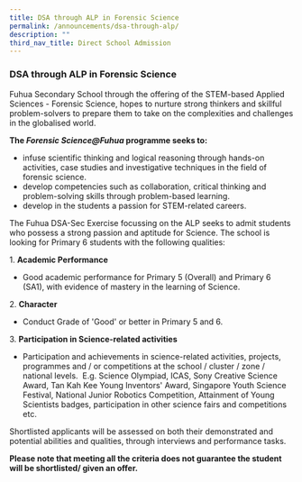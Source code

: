 ```yaml
---
title: DSA through ALP in Forensic Science
permalink: /announcements/dsa-through-alp/
description: ""
third_nav_title: Direct School Admission
---
```

### DSA through ALP in Forensic Science 

  

Fuhua Secondary School through the offering of the STEM-based Applied Sciences - Forensic Science, hopes to nurture strong thinkers and skillful problem-solvers to prepare them to take on the complexities and challenges in the globalised world. 

  

****The _Forensic Science@Fuhua_ programme seeks to:**** 

*   infuse scientific thinking and logical reasoning through hands-on activities, case studies and investigative techniques in the field of forensic science. 
*   develop competencies such as collaboration, critical thinking and problem-solving skills through problem-based learning.
*   develop in the students a passion for STEM-related careers. 

  

The Fuhua DSA-Sec Exercise focussing on the ALP seeks to admit students who possess a strong passion and aptitude for Science. The school is looking for Primary 6 students with the following qualities: 

1\.  **Academic Performance**  
    

*   Good academic performance for Primary 5 (Overall) and Primary 6 (SA1), with evidence of mastery in the learning of Science. 

2\.  **Character**

*   Conduct Grade of 'Good' or better in Primary 5 and 6. 

3\.  **Participation in Science-related activities**

*   Participation and achievements in science-related activities, projects, programmes and / or competitions at the school / cluster / zone / national levels.  E.g. Science Olympiad, ICAS, Sony Creative Science Award, Tan Kah Kee Young Inventors' Award, Singapore Youth Science Festival, National Junior Robotics Competition, Attainment of Young Scientists badges, participation in other science fairs and competitions etc. 

  

Shortlisted applicants will be assessed on both their demonstrated and potential abilities and qualities, through interviews and performance tasks. 

  
**Please note that meeting all the criteria does not guarantee the student will be shortlisted/ given an offer.**